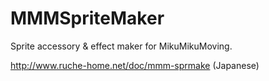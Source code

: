 MMMSpriteMaker
==============

Sprite accessory &amp; effect maker for MikuMikuMoving.

http://www.ruche-home.net/doc/mmm-sprmake (Japanese)
